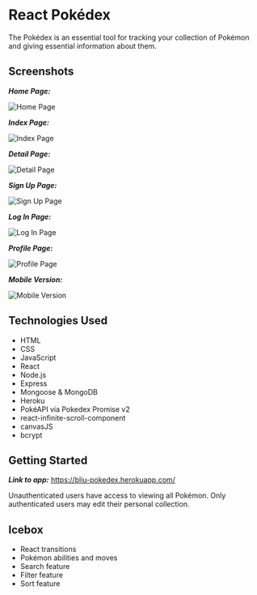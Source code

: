 React Pokédex
=============

The Pokédex is an essential tool for tracking your collection of Pokémon and giving essential information about them.


Screenshots
-----------

**_Home Page:_**

![](https://i.imgur.com/5TgLvVb.png "Home Page")

**_Index Page:_**

![](https://i.imgur.com/WOuvB6o.png "Index Page")

**_Detail Page:_**

![](https://i.imgur.com/PHF1gsx.png "Detail Page")

**_Sign Up Page:_**

![](https://i.imgur.com/W4TRnqP.png "Sign Up Page")

**_Log In Page:_**

![](https://i.imgur.com/XrwKRbT.png "Log In Page")

**_Profile Page:_**

![](https://i.imgur.com/fU4VOPM.png "Profile Page")

**_Mobile Version:_**

![](https://i.imgur.com/Igh36RU.png "Mobile Version")


Technologies Used
-----------------

* HTML
* CSS
* JavaScript
* React
* Node.js
* Express
* Mongoose & MongoDB
* Heroku
* PokéAPI via Pokedex Promise v2
* react-infinite-scroll-component
* canvasJS
* bcrypt


Getting Started
---------------

**_Link to app:_** https://bliu-pokedex.herokuapp.com/

Unauthenticated users have access to viewing all Pokémon. Only authenticated users may edit their personal collection.


Icebox
------

* React transitions
* Pokémon abilities and moves
* Search feature
* Filter feature
* Sort feature
